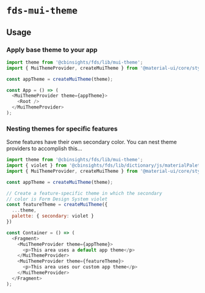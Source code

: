 # `fds-mui-theme`

## Usage

### Apply base theme to your app

```js
import theme from '@cbinsights/fds/lib/mui-theme';
import { MuiThemeProvider, createMuiTheme } from '@material-ui/core/styles';

const appTheme = createMuiTheme(theme);

const App = () => (
  <MuiThemeProvider theme={appTheme}>
    <Root />
  </MuiThemeProvider>
);
```

### Nesting themes for specific features

Some features have their own secondary color. You can nest theme providers to accomplish this...

```js
import theme from '@cbinsights/fds/lib/mui-theme';
import { violet } from '@cbinsights/fds/lib/dictionary/js/materialPalette';
import { MuiThemeProvider, createMuiTheme } from '@material-ui/core/styles';

const appTheme = createMuiTheme(theme);

// Create a feature-specific theme in which the secondary
// color is Form Design System violet
const featureTheme = createMuiTheme({
  ...theme,
  palette: { secondary: violet }
})

const Container = () => (
  <Fragment>
    <MuiThemeProvider theme={appTheme}>
      <p>This area uses a default app theme</p>
    </MuiThemeProvider>
    <MuiThemeProvider theme={featureTheme}>
      <p>This area uses our custom app theme</p>
    </MuiThemeProvider>
  </Fragment>
);
```
